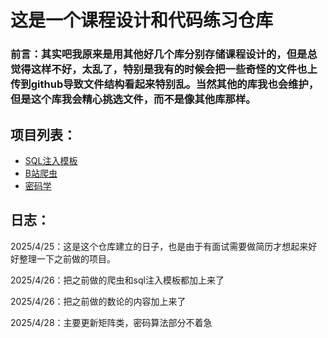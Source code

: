 # 这是一个课程设计和代码练习仓库

### 前言：其实吧我原来是用其他好几个库分别存储课程设计的，但是总觉得这样不好，太乱了，特别是我有的时候会把一些奇怪的文件也上传到github导致文件结构看起来特别乱。当然其他的库我也会维护，但是这个库我会精心挑选文件，而不是像其他库那样。

## 项目列表：

- [SQL注入模板](SQL注入实验模板/README.md)
- [B站爬虫](bilibili-crawler/README.md)
- [密码学](cryptology/README.md)

## 日志：

2025/4/25：这是这个仓库建立的日子，也是由于有面试需要做简历才想起来好好整理一下之前做的项目。

2025/4/26：把之前做的爬虫和sql注入模板都加上来了

2025/4/26：把之前做的数论的内容加上来了

2025/4/28：主要更新矩阵类，密码算法部分不着急
